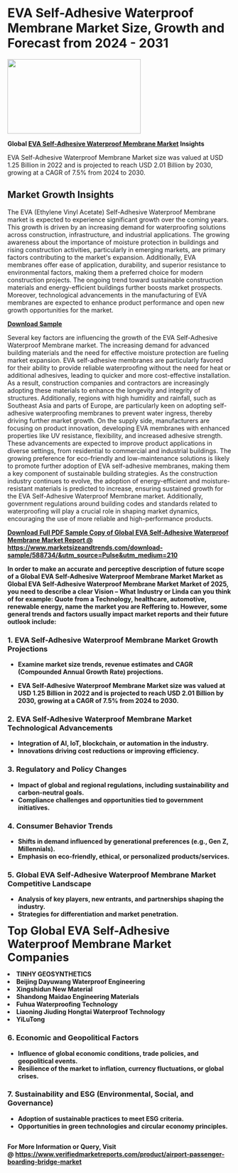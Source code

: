 <H1>EVA Self-Adhesive Waterproof Membrane Market Size, Growth and Forecast from 2024 - 2031</H1><img class="aligncenter size-medium wp-image-584254" src="https://thirdeyenews.in/wp-content/uploads/2024/09/Global-Market-Research-300x168.jpeg" alt="" width="300" height="168" /><p><strong>Global&nbsp;<a href="https://www.marketsizeandtrends.com/download-sample/588734/&amp;utm_source=Pulse&amp;utm_medium=210">EVA Self-Adhesive Waterproof Membrane Market</a> Insights</strong></p><p>EVA Self-Adhesive Waterproof Membrane Market size was valued at USD 1.25 Billion in 2022 and is projected to reach USD 2.01 Billion by 2030, growing at a CAGR of 7.5% from 2024 to 2030.</p><p><h2>Market Growth Insights</h2> <p>The EVA (Ethylene Vinyl Acetate) Self-Adhesive Waterproof Membrane market is expected to experience significant growth over the coming years. This growth is driven by an increasing demand for waterproofing solutions across construction, infrastructure, and industrial applications. The growing awareness about the importance of moisture protection in buildings and rising construction activities, particularly in emerging markets, are primary factors contributing to the market's expansion. Additionally, EVA membranes offer ease of application, durability, and superior resistance to environmental factors, making them a preferred choice for modern construction projects. The ongoing trend toward sustainable construction materials and energy-efficient buildings further boosts market prospects. Moreover, technological advancements in the manufacturing of EVA membranes are expected to enhance product performance and open new growth opportunities for the market.</p> <p><strong><a href="#">Download Sample</a></strong></p> <p>Several key factors are influencing the growth of the EVA Self-Adhesive Waterproof Membrane market. The increasing demand for advanced building materials and the need for effective moisture protection are fueling market expansion. EVA self-adhesive membranes are particularly favored for their ability to provide reliable waterproofing without the need for heat or additional adhesives, leading to quicker and more cost-effective installation. As a result, construction companies and contractors are increasingly adopting these materials to enhance the longevity and integrity of structures. Additionally, regions with high humidity and rainfall, such as Southeast Asia and parts of Europe, are particularly keen on adopting self-adhesive waterproofing membranes to prevent water ingress, thereby driving further market growth. On the supply side, manufacturers are focusing on product innovation, developing EVA membranes with enhanced properties like UV resistance, flexibility, and increased adhesive strength. These advancements are expected to improve product applications in diverse settings, from residential to commercial and industrial buildings. The growing preference for eco-friendly and low-maintenance solutions is likely to promote further adoption of EVA self-adhesive membranes, making them a key component of sustainable building strategies. As the construction industry continues to evolve, the adoption of energy-efficient and moisture-resistant materials is predicted to increase, ensuring sustained growth for the EVA Self-Adhesive Waterproof Membrane market. Additionally, government regulations around building codes and standards related to waterproofing will play a crucial role in shaping market dynamics, encouraging the use of more reliable and high-performance products. <p><strong><a href="#"></p><p><span class=""><strong>Download Full PDF Sample Copy of Global EVA Self-Adhesive Waterproof Membrane Market Report</strong> @ <a href="https://www.marketsizeandtrends.com/download-sample/588734/&amp;utm_source=Pulse&amp;utm_medium=210" target="_blank">https://www.marketsizeandtrends.com/download-sample/588734/&amp;utm_source=Pulse&amp;utm_medium=210</a></span></p><p>In order to make an accurate and perceptive description of future scope of a Global&nbsp;EVA Self-Adhesive Waterproof Membrane Market Market as Global&nbsp;EVA Self-Adhesive Waterproof Membrane Market Market of 2025, you need to describe a clear Vision &ndash; What Industry or Linda can you think of for example: Quote from a Technology, healthcare, automotive, renewable energy, name the market you are Reffering to. However, some general trends and factors usually impact market reports and their future outlook include:</p><h3>1.&nbsp;<strong>EVA Self-Adhesive Waterproof Membrane Market Growth Projections</strong></h3><ul><li>Examine market size trends, revenue estimates and CAGR (Compounded Annual Growth Rate) projections.</li><li><p>EVA Self-Adhesive Waterproof Membrane Market size was valued at USD 1.25 Billion in 2022 and is projected to reach USD 2.01 Billion by 2030, growing at a CAGR of 7.5% from 2024 to 2030.</p></li></ul><h3>2.&nbsp;<strong>EVA Self-Adhesive Waterproof Membrane Market Technological Advancements</strong></h3><ul><li>Integration of AI, IoT, blockchain, or automation in the industry.</li><li>Innovations driving cost reductions or improving efficiency.</li></ul><h3>3.&nbsp;<strong>Regulatory and Policy Changes</strong></h3><ul><li>Impact of global and regional regulations, including sustainability and carbon-neutral goals.</li><li>Compliance challenges and opportunities tied to government initiatives.</li></ul><h3>4.&nbsp;<strong>Consumer Behavior Trends</strong></h3><ul><li>Shifts in demand influenced by generational preferences (e.g., Gen Z, Millennials).</li><li>Emphasis on eco-friendly, ethical, or personalized products/services.</li></ul><h3>5.&nbsp;<strong>Global EVA Self-Adhesive Waterproof Membrane Market Competitive Landscape</strong></h3><ul><li>Analysis of key players, new entrants, and partnerships shaping the industry.</li><li>Strategies for differentiation and market penetration.</li></ul><p data-pm-slice="1 1 []"><span style="color: inherit; font-family: inherit; font-size: 25px;">Top Global EVA Self-Adhesive Waterproof Membrane Market Companies</span></p><div class="" data-test-id=""><p><li>TINHY GEOSYNTHETICS</li><li> Beijing Dayuwang Waterproof Engineering</li><li> Xingshidun New Material</li><li> Shandong Maidao Engineering Materials</li><li> Fuhua Waterproofing Technology</li><li> Liaoning Jiuding Hongtai Waterproof Technology</li><li> YiLuTong</li></p></div><h3>6.&nbsp;<strong>Economic and Geopolitical Factors</strong></h3><ul><li>Influence of global economic conditions, trade policies, and geopolitical events.</li><li>Resilience of the market to inflation, currency fluctuations, or global crises.</li></ul><h3>7.&nbsp;<strong>Sustainability and ESG (Environmental, Social, and Governance)</strong></h3><ul><li>Adoption of sustainable practices to meet ESG criteria.</li><li>Opportunities in green technologies and circular economy principles.</li></ul><h2><strong style="font-size: 14px;">For More Information or Query, Visit @&nbsp;</strong><a style="background-color: #ffffff; font-size: 14px;" href="https://www.marketsizeandtrends.com/report/eva-self-adhesive-waterproof-membrane-market/" target="_blank">https://www.verifiedmarketreports.com/product/airport-passenger-boarding-bridge-market</a></h2>
